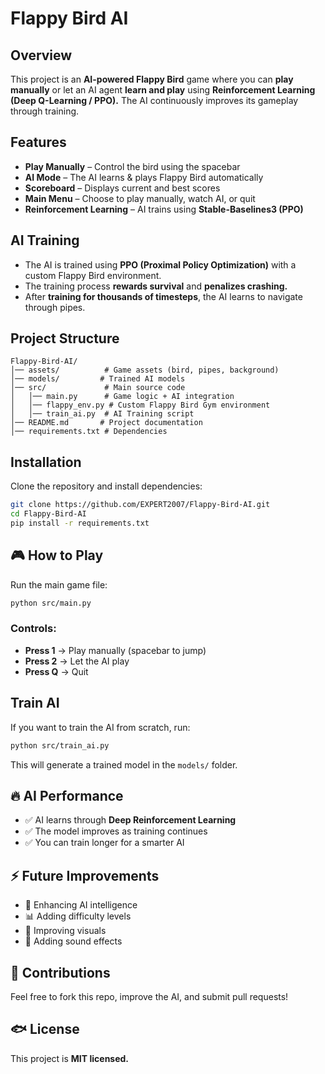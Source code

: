 # Flappy Bird AI 

## Overview  
This project is an **AI-powered Flappy Bird** game where you can **play manually** or let an AI agent **learn and play** using **Reinforcement Learning (Deep Q-Learning / PPO).** The AI continuously improves its gameplay through training.  

## Features  
-  **Play Manually** – Control the bird using the spacebar 
-  **AI Mode** – The AI learns & plays Flappy Bird automatically 
-  **Scoreboard** – Displays current and best scores 
-  **Main Menu** – Choose to play manually, watch AI, or quit  
-  **Reinforcement Learning** – AI trains using **Stable-Baselines3 (PPO)**  

## AI Training  
- The AI is trained using **PPO (Proximal Policy Optimization)** with a custom Flappy Bird environment.  
- The training process **rewards survival** and **penalizes crashing.**  
- After **training for thousands of timesteps**, the AI learns to navigate through pipes.  

## Project Structure  
```
Flappy-Bird-AI/
│── assets/          # Game assets (bird, pipes, background)
│── models/         # Trained AI models
│── src/             # Main source code
│   │── main.py      # Game logic + AI integration
│   │── flappy_env.py # Custom Flappy Bird Gym environment
│   │── train_ai.py  # AI Training script
│── README.md       # Project documentation
│── requirements.txt # Dependencies
```

## Installation  
Clone the repository and install dependencies:  
```bash
git clone https://github.com/EXPERT2007/Flappy-Bird-AI.git
cd Flappy-Bird-AI
pip install -r requirements.txt
```

## 🎮 How to Play  
Run the main game file:  
```bash
python src/main.py
```
### Controls:  
- **Press 1** → Play manually (spacebar to jump)  
- **Press 2** → Let the AI play  
- **Press Q** → Quit  

## Train AI  
If you want to train the AI from scratch, run:  
```bash
python src/train_ai.py
```
This will generate a trained model in the `models/` folder.  

## 🔥 AI Performance  
- ✅ AI learns through **Deep Reinforcement Learning**  
- ✅ The model improves as training continues  
- ✅ You can train longer for a smarter AI  

## ⚡ Future Improvements  
- 🚀 Enhancing AI intelligence  
- 📊 Adding difficulty levels  
- 🎨 Improving visuals  
- 🎵 Adding sound effects  

## 🤝 Contributions  
Feel free to fork this repo, improve the AI, and submit pull requests!  

## 🐟 License  
This project is **MIT licensed.**

